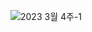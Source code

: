 ![2023 3월 4주-1](https://user-images.githubusercontent.com/51956616/229024680-9e454839-caca-42eb-82c7-f08d79760dfd.jpg)
